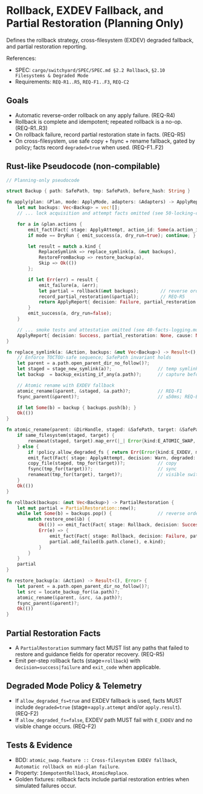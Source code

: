 # Rollback, EXDEV Fallback, and Partial Restoration (Planning Only)

Defines the rollback strategy, cross-filesystem (EXDEV) degraded fallback, and partial restoration reporting.

References:

- SPEC: `cargo/switchyard/SPEC/SPEC.md §2.2 Rollback`, `§2.10 Filesystems & Degraded Mode`
- Requirements: `REQ-R1..R5`, `REQ-F1..F3`, `REQ-C2`

## Goals

- Automatic reverse-order rollback on any apply failure. (REQ-R4)
- Rollback is complete and idempotent; repeated rollback is a no-op. (REQ-R1..R3)
- On rollback failure, record partial restoration state in facts. (REQ-R5)
- On cross-filesystem, use safe copy + fsync + rename fallback, gated by policy; facts record `degraded=true` when used. (REQ-F1..F2)

## Rust-like Pseudocode (non-compilable)

```rust
// Planning-only pseudocode

struct Backup { path: SafePath, tmp: SafePath, before_hash: String }

fn apply(plan: &Plan, mode: ApplyMode, adapters: &Adapters) -> ApplyReport {
    let mut backups: Vec<Backup> = vec![];
    // ... lock acquisition and attempt facts omitted (see 50-locking-concurrency.md)

    for a in &plan.actions {
        emit_fact(Fact{ stage: ApplyAttempt, action_id: Some(a.action_id), path: Some(a.path.abs()), ..Default });
        if mode == DryRun { emit_success(a, dry_run=true); continue; }

        let result = match a.kind {
            ReplaceSymlink => replace_symlink(a, &mut backups),
            RestoreFromBackup => restore_backup(a),
            Skip => Ok(())
        };

        if let Err(err) = result {
            emit_failure(a, &err);
            let partial = rollback(&mut backups);        // reverse order, best effort
            record_partial_restoration(&partial);        // REQ-R5
            return ApplyReport{ decision: Failure, partial_restoration: partial, cause: err.kind };
        }
        emit_success(a, dry_run=false);
    }

    // ... smoke tests and attestation omitted (see 40-facts-logging.md)
    ApplyReport{ decision: Success, partial_restoration: None, cause: None }
}

fn replace_symlink(a: &Action, backups: &mut Vec<Backup>) -> Result<(), Error> {
    // Enforce TOCTOU-safe sequence; SafePath invariant holds
    let parent = a.path.open_parent_dir_no_follow()?;
    let staged = stage_new_symlink(a)?;                 // temp symlink under parent dir
    let backup  = backup_existing_if_any(a.path)?;      // capture before_hash

    // Atomic rename with EXDEV fallback
    atomic_rename(&parent, &staged, &a.path)?;          // REQ-F1
    fsync_parent(&parent)?;                             // ≤50ms; REQ-BND1

    if let Some(b) = backup { backups.push(b); }
    Ok(())
}

fn atomic_rename(parent: &DirHandle, staged: &SafePath, target: &SafePath) -> Result<(), Error> {
    if same_filesystem(staged, target) {
        renameat(staged, target).map_err(|_| Error{kind:E_ATOMIC_SWAP, msg:"rename"})?;
    } else {
        if !policy.allow_degraded_fs { return Err(Error{kind:E_EXDEV, msg:"cross-fs disallowed"}); }
        emit_fact(Fact{ stage: ApplyAttempt, decision: Warn, degraded: Some(true), ..Default });
        copy_file(staged, tmp_for(target))?;            // copy
        fsync(tmp_for(target))?;                        // sync
        renameat(tmp_for(target), target)?;             // visible switch
    }
    Ok(())
}

fn rollback(backups: &mut Vec<Backup>) -> PartialRestoration {
    let mut partial = PartialRestoration::new();
    while let Some(b) = backups.pop() {                 // reverse order
        match restore_one(&b) {
            Ok(()) => emit_fact(Fact{ stage: Rollback, decision: Success, path: Some(b.path.abs()), ..Default }),
            Err(e) => {
                emit_fact(Fact{ stage: Rollback, decision: Failure, path: Some(b.path.abs()), exit_code: Some(to_exit_code(&e.kind)), ..Default });
                partial.add_failed(b.path.clone(), e.kind);
            }
        }
    }
    partial
}

fn restore_backup(a: &Action) -> Result<(), Error> {
    let parent = a.path.open_parent_dir_no_follow()?;
    let src = locate_backup_for(&a.path)?;
    atomic_rename(&parent, &src, &a.path)?;
    fsync_parent(&parent)?;
    Ok(())
}
```

## Partial Restoration Facts

- A `PartialRestoration` summary fact MUST list any paths that failed to restore and guidance fields for operator recovery. (REQ-R5)
- Emit per-step rollback facts (stage=`rollback`) with `decision=success|failure` and `exit_code` when applicable.

## Degraded Mode Policy & Telemetry

- If `allow_degraded_fs=true` and EXDEV fallback is used, facts MUST include `degraded=true` (stage=`apply.attempt` and/or `apply.result`). (REQ-F2)
- If `allow_degraded_fs=false`, EXDEV path MUST fail with `E_EXDEV` and no visible change occurs. (REQ-F2)

## Tests & Evidence

- BDD: `atomic_swap.feature :: Cross-filesystem EXDEV fallback`, `Automatic rollback on mid-plan failure`.
- Property: `IdempotentRollback`, `AtomicReplace`.
- Golden fixtures: rollback facts include partial restoration entries when simulated failures occur.
